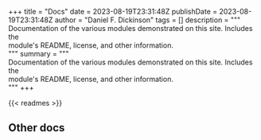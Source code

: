 +++
title = "Docs"
date = 2023-08-19T23:31:48Z
publishDate = 2023-08-19T23:31:48Z
author = "Daniel F. Dickinson"
tags = []
description = """\
Documentation of the various modules demonstrated on this site. Includes the \
module's README, license, and other information.\
"""
summary = """\
Documentation of the various modules demonstrated on this site. Includes the \
module's README, license, and other information.\
"""
+++

{{< readmes >}}

## Other docs
